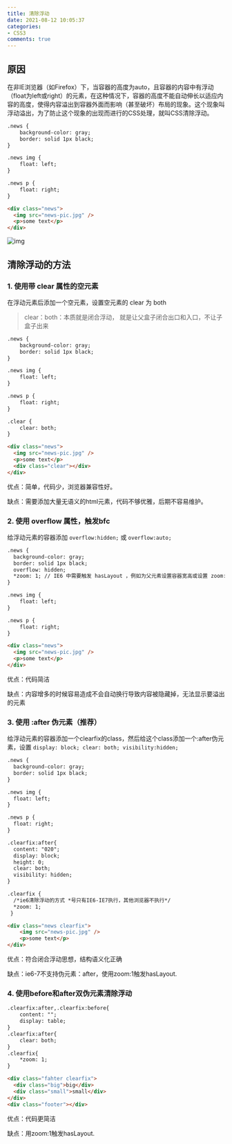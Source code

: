 ```yaml
---
title: 清除浮动
date: 2021-08-12 10:05:37
categories:
- CSS3
comments: true
---
```


## 原因
在非IE浏览器（如Firefox）下，当容器的高度为auto，且容器的内容中有浮动（float为left或right）的元素，在这种情况下，容器的高度不能自动伸长以适应内容的高度，使得内容溢出到容器外面而影响（甚至破坏）布局的现象。这个现象叫浮动溢出，为了防止这个现象的出现而进行的CSS处理，就叫CSS清除浮动。

<!-- more -->

```html
.news {
	background-color: gray;
	border: solid 1px black;
}

.news img {
	float: left;
}

.news p {
	float: right;
}

<div class="news">
  <img src="news-pic.jpg" />
  <p>some text</p>
</div>
```

![img](https://pic4.zhimg.com/80/v2-fc4eb2010cf427179f85814bb289af7b_720w.jpg)

## 清除浮动的方法

### 1. 使用带 clear 属性的空元素

在浮动元素后添加一个空元素，设置空元素的 clear 为 both

> clear：both：本质就是闭合浮动， 就是让父盒子闭合出口和入口，不让子盒子出来

```html
.news {
	background-color: gray;
	border: solid 1px black;
}

.news img {
	float: left;
}

.news p {
	float: right;
}

.clear {
	clear: both;
}

<div class="news">
  <img src="news-pic.jpg" />
  <p>some text</p>
  <div class="clear"></div>
</div>
```

优点：简单，代码少，浏览器兼容性好。

缺点：需要添加大量无语义的html元素，代码不够优雅，后期不容易维护。



### 2. 使用 overflow 属性，触发bfc

给浮动元素的容器添加 `overflow:hidden;` 或 `overflow:auto;`

```html
.news {
  background-color: gray;
  border: solid 1px black;
  overflow: hidden;
  *zoom: 1; // IE6 中需要触发 hasLayout ，例如为父元素设置容器宽高或设置 zoom:1。
}

.news img {
	float: left;
}

.news p {
	float: right;
}

<div class="news">
  <img src="news-pic.jpg" />
  <p>some text</p>
</div>
```

优点：代码简洁

缺点：内容增多的时候容易造成不会自动换行导致内容被隐藏掉，无法显示要溢出的元素



### 3. 使用 :after 伪元素（推荐）

给浮动元素的容器添加一个clearfix的class，然后给这个class添加一个:after伪元素，设置 `display: block; clear: both; visibility:hidden;`

```html
.news {
  background-color: gray;
  border: solid 1px black;
}

.news img {
  float: left;
}

.news p {
  float: right;
}

.clearfix:after{
  content: "020"; 
  display: block; 
  height: 0; 
  clear: both; 
  visibility: hidden;  
}

.clearfix {
  /*ie6清除浮动的方式 *号只有IE6-IE7执行，其他浏览器不执行*/
  *zoom: 1; 
 }

<div class="news clearfix">
	<img src="news-pic.jpg" />
	<p>some text</p>
</div>
```

优点：符合闭合浮动思想，结构语义化正确

缺点：ie6-7不支持伪元素：after，使用zoom:1触发hasLayout.



### 4. 使用before和after双伪元素清除浮动

```html
.clearfix:after,.clearfix:before{
	content: "";
	display: table;
}
.clearfix:after{
	clear: both;
}
.clearfix{
	*zoom: 1;
}

<div class="fahter clearfix">
  <div class="big">big</div>
  <div class="small">small</div>
</div>
<div class="footer"></div>
```

优点：代码更简洁

缺点：用zoom:1触发hasLayout.